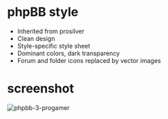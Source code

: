 # phpBB style

- Inherited from prosilver
- Clean design
- Style-specific style sheet
- Dominant colors, dark transparency
- Forum and folder icons replaced by vector images

# screenshot

![phpbb-3-progamer](https://github.com/user-attachments/assets/a9d8e361-4746-4486-a3a5-0c96546e00b7)
